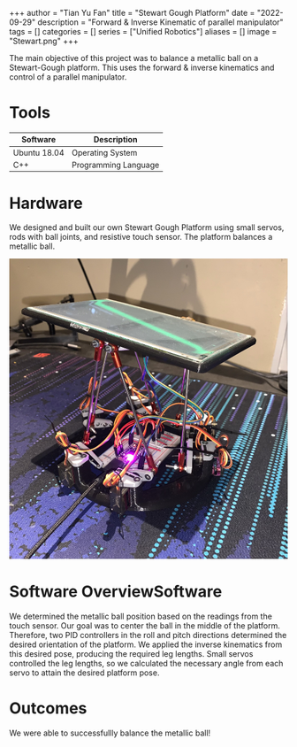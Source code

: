+++
author = "Tian Yu Fan"
title = "Stewart Gough Platform"
date = "2022-09-29"
description = "Forward & Inverse Kinematic of parallel manipulator"
tags = []
categories = []
series = ["Unified Robotics"]
aliases = []
image = "Stewart.png"
+++

The main objective of this project was to balance a metallic ball on a Stewart-Gough platform. This uses the forward & inverse kinematics and control of a parallel manipulator. 

# Tools
Software | Description
--------|------
Ubuntu 18.04 | Operating System
C++ | Programming Language

# Hardware
We designed and built our own Stewart Gough Platform using small servos, rods with ball joints, and resistive touch sensor. The platform balances a metallic ball. 

![Turtlebot](Stewart.png)

# Software OverviewSoftware
We determined the metallic ball position based on the readings from the touch sensor. Our goal was to center the ball in the middle of the platform. Therefore, two PID controllers in the roll and pitch directions determined the desired orientation of the platform. We applied the inverse kinematics from this desired pose, producing the required leg lengths. Small servos controlled the leg lengths, so we calculated the necessary angle from each servo to attain the desired platform pose. 

# Outcomes
We were able to successfullly balance the metallic ball!